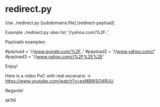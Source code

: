 # redirect.py


Use ./redirect.py [subdomains.file] [redirect-payload]

Example ./redirect.py uber.list '//yahoo.com/%2F..'

Payloads examples:

#payload = '//www.google.com/%2F..'
#payload2 = '//www.yahoo.com//'
#payload3 = '//www.yahoo.com//%2F%2E%2E'

Enjoy!

Here is a video PoC with real escenario -> https://www.youtube.com/watch?v=esMBWSO4RUU

Regards!

ak1t4


